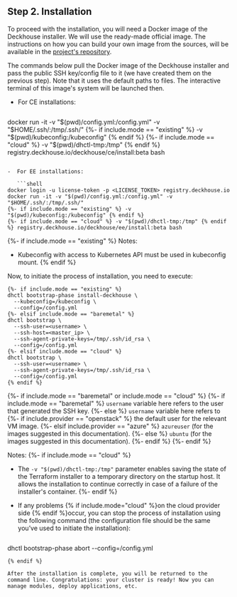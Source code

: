 ## Step 2. Installation

To proceed with the installation, you will need a Docker image of the Deckhouse installer. We will use the ready-made official image. The instructions on how you can build your own image from the sources, will be available in the [project's repository](https://github.com/deckhouse/deckhouse).

The commands below pull the Docker image of the Deckhouse installer and pass the public SSH key/config file to it (we have created them on the previous step). Note that it uses the default paths to files. The interactive terminal of this image's system will be launched then.

-  For CE installations:

   ```shell
docker run -it -v "$(pwd)/config.yml:/config.yml" -v "$HOME/.ssh/:/tmp/.ssh/"
{%- if include.mode == "existing" %} -v "$(pwd)/kubeconfig:/kubeconfig" {% endif %}
{%- if include.mode == "cloud" %} -v "$(pwd)/dhctl-tmp:/tmp" {% endif %} registry.deckhouse.io/deckhouse/ce/install:beta bash
```

-  For EE installations:

   ```shell
docker login -u license-token -p <LICENSE_TOKEN> registry.deckhouse.io
docker run -it -v "$(pwd)/config.yml:/config.yml" -v "$HOME/.ssh/:/tmp/.ssh/"
{%- if include.mode == "existing" %} -v "$(pwd)/kubeconfig:/kubeconfig" {% endif %}
{%- if include.mode == "cloud" %} -v "$(pwd)/dhctl-tmp:/tmp" {% endif %} registry.deckhouse.io/deckhouse/ee/install:beta bash
```

{%- if include.mode == "existing" %}
Notes:
- Kubeconfig with access to Kubernetes API must be used in kubeconfig mount.
{% endif %}

Now, to initiate the process of installation, you need to execute:

```shell
{%- if include.mode == "existing" %}
dhctl bootstrap-phase install-deckhouse \
  --kubeconfig=/kubeconfig \
  --config=/config.yml
{%- elsif include.mode == "baremetal" %}
dhctl bootstrap \
  --ssh-user=<username> \
  --ssh-host=<master_ip> \
  --ssh-agent-private-keys=/tmp/.ssh/id_rsa \
  --config=/config.yml
{%- elsif include.mode == "cloud" %}
dhctl bootstrap \
  --ssh-user=<username> \
  --ssh-agent-private-keys=/tmp/.ssh/id_rsa \
  --config=/config.yml
{% endif %}
```

{%- if include.mode == "baremetal" or include.mode == "cloud" %}
{%- if include.mode == "baremetal" %}
`username` variable here refers to the user that generated the SSH key.
{%- else %}
`username` variable here refers to
{%- if include.provider == "openstack" %} the default user for the relevant VM image.
{%- elsif include.provider == "azure" %} `azureuser` (for the images suggested in this documentation).
{%- else %} `ubuntu` (for the images suggested in this documentation).
{%- endif %}
{%- endif %}

Notes:
{%- if include.mode == "cloud" %}
- The `-v "$(pwd)/dhctl-tmp:/tmp"` parameter enables saving the state of the Terraform installer to a temporary directory on the startup host. It allows the installation to continue correctly in case of a failure of the installer's container.
{%- endif %}
- If any problems {% if include.mode="cloud" %}on the cloud provider side {% endif %}occur, you can stop the process of installation using the following command (the configuration file should be the same you’ve used to initiate the installation):

  ```shell
dhctl bootstrap-phase abort --config=/config.yml
```
{% endif %}

After the installation is complete, you will be returned to the command line. Congratulations: your cluster is ready! Now you can manage modules, deploy applications, etc.
